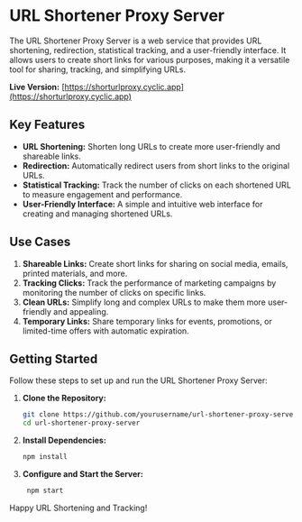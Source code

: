# URL Shortener Proxy Server

The URL Shortener Proxy Server is a web service that provides URL shortening, redirection, statistical tracking, and a user-friendly interface. It allows users to create short links for various purposes, making it a versatile tool for sharing, tracking, and simplifying URLs.

**Live Version:** [https://shorturlproxy.cyclic.app](https://shorturlproxy.cyclic.app)

## Key Features

- **URL Shortening:** Shorten long URLs to create more user-friendly and shareable links.
- **Redirection:** Automatically redirect users from short links to the original URLs.
- **Statistical Tracking:** Track the number of clicks on each shortened URL to measure engagement and performance.
- **User-Friendly Interface:** A simple and intuitive web interface for creating and managing shortened URLs.

## Use Cases

1. **Shareable Links:** Create short links for sharing on social media, emails, printed materials, and more.
2. **Tracking Clicks:** Track the performance of marketing campaigns by monitoring the number of clicks on specific links.
3. **Clean URLs:** Simplify long and complex URLs to make them more user-friendly and appealing.
4. **Temporary Links:** Share temporary links for events, promotions, or limited-time offers with automatic expiration.

## Getting Started

Follow these steps to set up and run the URL Shortener Proxy Server:

1. **Clone the Repository:**

   ```bash
   git clone https://github.com/yourusername/url-shortener-proxy-server.git
   cd url-shortener-proxy-server
   ```

2. **Install Dependencies:**

   ```bash
   npm install
   ```

3. **Configure and Start the Server:**

   ```bash
    npm start
   ```

Happy URL Shortening and Tracking!
